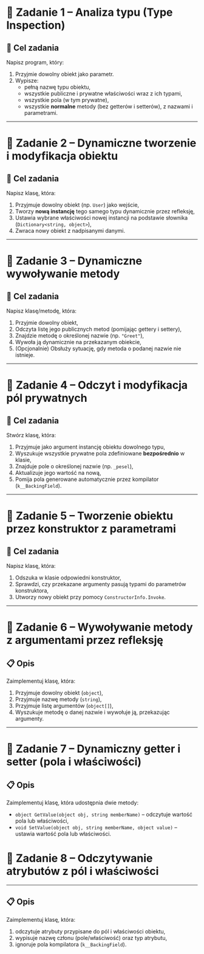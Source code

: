 # 🧩 Zadanie 1 – Analiza typu (Type Inspection)

## 🎯 Cel zadania

Napisz program, który:

1. Przyjmie dowolny obiekt jako parametr.
2. Wypisze:
   - pełną nazwę typu obiektu,
   - wszystkie publiczne i prywatne właściwości wraz z ich typami,
   - wszystkie pola (w tym prywatne),
   - wszystkie **normalne** metody (bez getterów i setterów), z nazwami i parametrami.

---

# 🧩 Zadanie 2 – Dynamiczne tworzenie i modyfikacja obiektu

## 🎯 Cel zadania

Napisz klasę, która:

1. Przyjmuje dowolny obiekt (np. `User`) jako wejście,
2. Tworzy **nową instancję** tego samego typu dynamicznie przez refleksję,
3. Ustawia wybrane właściwości nowej instancji na podstawie słownika (`Dictionary<string, object>`),
4. Zwraca nowy obiekt z nadpisanymi danymi.

---

# 🧩 Zadanie 3 – Dynamiczne wywoływanie metody

## 🎯 Cel zadania

Napisz klasę/metodę, która:

1. Przyjmie dowolny obiekt,
2. Odczyta listę jego publicznych metod (pomijając gettery i settery),
3. Znajdzie metodę o określonej nazwie (np. `"Greet"`),
4. Wywoła ją dynamicznie na przekazanym obiekcie,
5. (Opcjonalnie) Obsłuży sytuację, gdy metoda o podanej nazwie nie istnieje.

---

# 🧩 Zadanie 4 – Odczyt i modyfikacja pól prywatnych

## 🎯 Cel zadania

Stwórz klasę, która:

1. Przyjmuje jako argument instancję obiektu dowolnego typu,
2. Wyszukuje wszystkie prywatne pola zdefiniowane **bezpośrednio** w klasie,
3. Znajduje pole o określonej nazwie (np. `_pesel`),
4. Aktualizuje jego wartość na nową,
5. Pomija pola generowane automatycznie przez kompilator (`k__BackingField`).

---

# 🧩 Zadanie 5 – Tworzenie obiektu przez konstruktor z parametrami

## 🎯 Cel zadania

Napisz klasę, która:

1. Odszuka w klasie odpowiedni konstruktor,
2. Sprawdzi, czy przekazane argumenty pasują typami do parametrów konstruktora,
3. Utworzy nowy obiekt przy pomocy `ConstructorInfo.Invoke`.

---

# 🧩 Zadanie 6 – Wywoływanie metody z argumentami przez refleksję

## 📋 Opis

Zaimplementuj klasę, która:

1. Przyjmuje dowolny obiekt (`object`),
2. Przyjmuje nazwę metody (`string`),
3. Przyjmuje listę argumentów (`object[]`),
4. Wyszukuje metodę o danej nazwie i wywołuje ją, przekazując argumenty.

---

# 🧩 Zadanie 7 – Dynamiczny getter i setter (pola i właściwości)

## 📋 Opis

Zaimplementuj klasę, która udostępnia dwie metody:

- `object GetValue(object obj, string memberName)` – odczytuje wartość pola lub właściwości,
- `void SetValue(object obj, string memberName, object value)` – ustawia wartość pola lub właściwości.

# 🧩 Zadanie 8 – Odczytywanie atrybutów z pól i właściwości

---

## 📋 Opis

Zaimplementuj klasę, która:

1. odczytuje atrybuty przypisane do pól i właściwości obiektu,
2. wypisuje nazwę członu (pole/właściwość) oraz typ atrybutu,
3. ignoruje pola kompilatora (`k__BackingField`).
